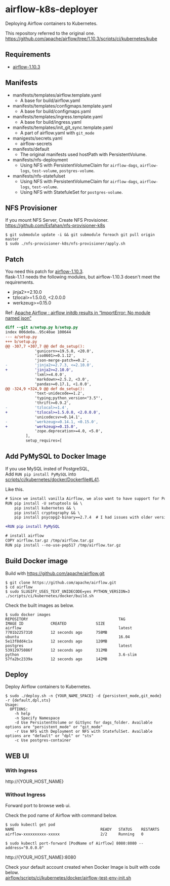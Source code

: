 # airflow-k8s-deployer
Deploying Airflow containers to Kubernetes.

This repository referred to the original one.  
https://github.com/apache/airflow/tree/1.10.3/scripts/ci/kubernetes/kube

## Requirements
- [airflow-1.10.3](https://github.com/apache/airflow/releases/tag/1.10.3)

## Manifests
- manifests/templates/airflow.template.yaml
    - A base for build/airflow.yaml
- manifests/templates/configmaps.template.yaml
    - A base for build/configmaps.yaml
- manifests/templates/ingress.template.yaml
    - A base for build/ingress.yaml
- manifests/templates/init_git_sync.template.yaml
    - A part of airflow.yaml with `git_mode`
- manigests/secrets.yaml
    - airflow-secrets
- manifests/default
    - The original manifests used hostPath with PersistentVolume.
- manifests/nfs-deployment
    - Using NFS with PersistentVolumeClaim for `airflow-dags`, `airflow-logs`, `test-volume`, `postgres-volume`.
- manifests/nfs-statefulset
    - Using NFS with PersistentVolumeClaim for `airflow-dags`, `airflow-logs`, `test-volume`.
    - Using NFS with StatefuleSet for `postgres-volume`.

## NFS Provisioner
If you mount NFS Server, Create NFS Provisioner.  
https://github.com/Esfahan/nfs-provisioner-k8s

```
$ git submodule update -i && git submodule foreach git pull origin master
$ sudo ./nfs-provisioner-k8s/nfs-provisioner/apply.sh
```

## Patch
You need this patch for [airflow-1.10.3](https://github.com/apache/airflow/releases/tag/1.10.3).  
flask-1.1.1 needs the following modules, but airflow-1.10.3 doesn't meet the requirements.

- jinja2>=2.10.0
- tzlocal>=1.5.0.0, <2.0.0.0
- werkzeug>=0.15.0

Ref: [Apache Airflow : airflow initdb results in “ImportError: No module named json”](https://stackoverflow.com/questions/56923003/apache-airflow-airflow-initdb-results-in-importerror-no-module-named-json)

```diff
diff --git a/setup.py b/setup.py
index 006de0a..95c40ae 100644
--- a/setup.py
+++ b/setup.py
@@ -307,7 +307,7 @@ def do_setup():
             'gunicorn>=19.5.0, <20.0',
             'iso8601>=0.1.12',
             'json-merge-patch==0.2',
-            'jinja2>=2.7.3, <=2.10.0',
+            'jinja2>=2.10.0',
             'lxml>=4.0.0',
             'markdown>=2.5.2, <3.0',
             'pandas>=0.17.1, <1.0.0',
@@ -324,9 +324,9 @@ def do_setup():
             'text-unidecode==1.2',
             'typing;python_version<"3.5"',
             'thrift>=0.9.2',
-            'tzlocal>=1.4',
+            'tzlocal>=1.5.0.0, <2.0.0.0',
             'unicodecsv>=0.14.1',
-            'werkzeug>=0.14.1, <0.15.0',
+            'werkzeug>=0.15.0',
             'zope.deprecation>=4.0, <5.0',
         ],
         setup_requires=[
```

## Add PyMySQL to Docker Image
If you use MySQL insted of PostgreSQL,  
Add `RUN pip install PyMySQL` into [scripts/ci/kubernetes/docker/Dockerfile#L41](https://github.com/apache/airflow/blob/1.10.3/scripts/ci/kubernetes/docker/Dockerfile).

Like this.

```diff
# Since we install vanilla Airflow, we also want to have support for Postgres and Kubernetes
RUN pip install -U setuptools && \
    pip install kubernetes && \
    pip install cryptography && \
    pip install psycopg2-binary==2.7.4  # I had issues with older versions of psycopg2, just a warning

+RUN pip install PyMySQL

# install airflow
COPY airflow.tar.gz /tmp/airflow.tar.gz
RUN pip install --no-use-pep517 /tmp/airflow.tar.gz
```


## Build Docker image
Build with https://github.com/apache/airflow.git

```
$ git clone https://github.com/apache/airflow.git
$ cd airflow
$ sudo SLUGIFY_USES_TEXT_UNIDECODE=yes PYTHON_VERSION=3 ./scripts/ci/kubernetes/docker/build.sh
```

Check the built images as below.

```
$ sudo docker images
REPOSITORY                                        TAG                 IMAGE ID            CREATED             SIZE
airflow                                           latest              7701b2257310        12 seconds ago      758MB
ubuntu                                            16.04               5e13f8dd4c1a        12 seconds ago      120MB
postgres                                          latest              53912975086f        12 seconds ago      312MB
python                                            3.6-slim            57fa2bc2339a        12 seconds ago      142MB
```

## Deploy
Deploy Airflow containers to Kubernetes.

```
$ sudo ./deploy.sh -n {YOUR_NAME_SPACE} -d {persistent_mode,git_mode} -r {default,dpl,sts}
Usage:
  OPTIONS:
    -h help
    -n Specify Namespace
    -d Use PersistentVolume or GitSync for dags_folder. Available options are "persistent_mode" or "git_mode"
    -r Use NFS with Deployment or NFS with StatefulSet. Available options are "default" or "dpl" or "sts"
    -c Use postgres-container
```

## WEB UI
### With Ingress
http://{YOUR_HOST_NAME}

### Without Ingress
Forward port to browse web ui.

Check the pod name of Airflow with command below.

```sh
$ sudo kubectl get pod
NAME                                      READY   STATUS    RESTARTS   AGE
airflow-xxxxxxxxxx-xxxxx                  2/2     Running   0          22m
```

```
$ sudo kubectl port-forward [PodName of Airflow] 8080:8080 --address="0.0.0.0"
```

http://{YOUR_HOST_NAME}:8080

Check your default account created when Docker Image is built with code below.  
[airflow/scripts/ci/kubernetes/docker/airflow-test-env-init.sh](https://github.com/apache/airflow/blob/1.10.3/scripts/ci/kubernetes/docker/airflow-test-env-init.sh#L28)

